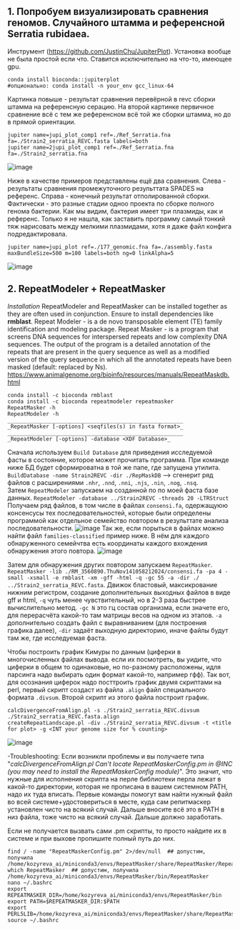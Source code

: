 
## 1. Попробуем визуализировать сравнения геномов. Случайного штамма и референсной Serratia rubidaea. 

Инструмент (https://github.com/JustinChu/JupiterPlot). Установка вообще не была простой если что. Ставится исключительно на что-то, имеющее gpu.

```
conda install bioconda::jupiterplot
#опционально: conda install -n your_env gcc_linux-64
```
Картинка повыше - результат сравнения перевёрной в revc сборки штамма на референсную серацию. На второй картинке первичное сравнение всё с тем же референсном всё той же сборки штамма, но до в прямой ориентации. 
```
jupiter name=jupi_plot_comp1 ref=./Ref_Serratia.fna fa=./Strain2_serratia_REVC.fasta labels=both
jupiter name=2jupi_plot_comp1 ref=./Ref_Serratia.fna fa=./Strain2_serratia.fna
```

![image](https://github.com/user-attachments/assets/4cce4792-20cc-4568-a9d7-23d8cf9b1151)

Ниже в качестве примеров представлены ещё два сравнения. Слева  - результаты сравнения промежуточного результтата SPADES на референс. Справа - конечный результат отполированной сборки. Фактически - это разные стадии одноо проекта по сборке полного генома бактерии. Как мы видим, бактерия имеет три плазмиды, как и референс. Только я не нашла, как заставить программу самый тонкий тяж нарисовать между мелкими плазмидами, хотя я даже файл конфига подредактировала. 

```
jupiter name=jupi_plot ref=./177_genomic.fna fa=./assembly.fasta maxBundleSize=500 m=100 labels=both ng=0 linkAlpha=5
```
![image](https://github.com/user-attachments/assets/25f913ce-33ae-497e-87d5-652dbdd7871f)

## 2. RepeatModeler + RepeatMasker
_Installation_
RepeatModeler and RepeatMasker can be installed together as they are often used in conjunction. Ensure to install dependencies like **rmblast**. 
Repeat Modeler - is a de novo transposable element (TE) family identification and modeling package. Repeat Masker - is a program that screens DNA sequences for interspersed repeats and low complexity DNA sequences. The output of the program is a detailed annotation of the repeats that are present in the query sequence as well as a modified version of the query sequence in which all the annotated repeats have been masked (default: replaced by Ns).  https://www.animalgenome.org/bioinfo/resources/manuals/RepeatMaskdb.html 
```
conda install -c bioconda rmblast
conda install -c bioconda repeatmodeler repeatmasker
RepeatMasker -h
RepeatModeler -h
_______________________________________________________
_RepeatMasker [-options] <seqfiles(s) in fasta format>_
_______________________________________________________
_RepeatModeler [-options] -database <XDF Database>_
```

Сначала используем `Build Database` для приведения исследуемой фасты в состояние, которое может прочитать программа. При команде ниже БД будет сформироватна в той же папе, где запущена утилита.
`BuildDatabase -name Strain2REVC -dir ./RepMaskDB` --> сгенерит ряд файлов с расширениями `.nhr`, `.nnd`, `.nni`, `.njs`, `.nin`, `.nog`, `.nsq`.   
Затем `RepeatModeler` запускаем на созданной по по моей фаста базе данных. 
`RepeatModeler -database ../Strain2REVC -threads 20 -LTRStruct`
Получаем ряд файлов, в том числе в файлах `consensi.fa`, одержащуюю консенсусы тех последовательностей, которые были определены программой как отдельное семейство повтором в результтате анализа последовательности. 
![image](https://github.com/user-attachments/assets/22b03871-5517-45f8-acf6-db90536a59ae)
Так же, если порыться в файлах можно найти файл `families-classified` пример ниже. В нём для каждого обнаруженного семейчтва есть координаты каждого вхождения обнаружения этого повтора. 
![image](https://github.com/user-attachments/assets/da33d05f-e5a8-4a75-8bb3-5406a158a4eb)

Затем для обнаружения других повтором запускаем `RepeatMasker`. 
`RepeatMasker -lib ./RM_3560890.ThuNov141058212024/consensi.fa -pa 4 -small -xsmall -e rmblast -xm -gff -html -q -gc 55 -a -dir ./ ../Strain2_serratia_REVC.fasta`. Движок бластовый, максикрование нижним регистром, создание дополнительных выходных файлов в виде gff и html, `-q` чуть менее чувствительный, но в 2-3 раза быстрее вычислительно метод. `-gc N` это гц состав организма, если значете его, для перерасчёта какой-то там матрицы весов на одном из этапов. `-a` дополнительно создать файл с выравниванием (для построения графика далее), `-dir` задаёт выходную директорию, иначе файлы будут там же, где исследуемая фаста. 

Чтобы построить график Кимуры по данным (циферки в многочисленных файлах вывода. если их посмотреть, вы уидите, что циферки в общем то одинаковые, но по-разному расположены, идля парсинга надо выбирать один формат какой-то, например гфф). Так вот, для осознания циферок надо посттроить график двумя скриптами на perl, первый скрипт создаст из файлa `.align` файл специального формата `.divsum`. Второй скрипт из этого файла построит график. 

```
calcDivergenceFromAlign.pl -s ./Strain2_serratia_REVC.divsum ./Strain2_serratia_REVC.fasta.align
createRepeatLandscape.pl -div ./Strain2_serratia_REVC.divsum -t <title for plot> -g <INT your genome size for % counting>
```
![image](https://github.com/user-attachments/assets/63db41fb-c13b-4a09-8ace-bec698c67663)

-Troubleshooting:
Если возникли проблемы и вы получаете типа "_calcDivergenceFromAlign.pl Can't locate RepeatMaskerConfig.pm in @INC (you may need to install the RepeatMaskerConfig module)_". Это значит, что нужные для исполнения скрипта на перле библиотеки перла лежат в какой-то директории, которая не прописана в вашем системном PATH, надо их туда вписать. Первые команды помогут вам найти нужный файл во всей системе+удостовериться в месте, куда сам репитмаскер установлен чисто на всякий случай. Дальше вносите всё это в PATH в низ файла, тоже чисто на всякий случай. Дальше должно заработать. 

Если не получается вызвать сами .pm скрипты, то просто найдите их в системе и при выхове пропишите полный путь до них. 
```
find / -name "RepeatMaskerConfig.pm" 2>/dev/null  ## допустим, получила /home/kozyreva_ai/miniconda3/envs/RepeatMasker/share/RepeatMasker/RepeatMaskerConfig.pm
which RepeatMasker  ## допустим, получила /home/kozyreva_ai/miniconda3/envs/RepeatMasker/bin/RepeatMasker
nano ~/.bashrc
export REPEATMASKER_DIR=/home/kozyreva_ai/miniconda3/envs/RepeatMasker/bin
export PATH=$REPEATMASKER_DIR:$PATH
export PERL5LIB=/home/kozyreva_ai/miniconda3/envs/RepeatMasker/share/RepeatMasker:$PERL5LIB
source ~/.bashrc
```
